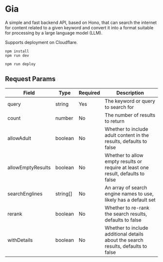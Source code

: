 # Gia

A simple and fast backend API, based on Hono, that can search the internet for content related to a given keyword and convert it into a format suitable for processing by a large language model (LLM).

Supports deployment on Cloudflare.

```shell
npm install
npm run dev
```

```shell
npm run deploy
```

## Request Params

| Field | Type | Required | Description |
|-------|------|----------|-------------|
| query | string | Yes | The keyword or query to search for |
| count | number | No | The number of results to return |
| allowAdult | boolean | No | Whether to include adult content in the results, defaults to false |
| allowEmptyResults | boolean | No | Whether to allow empty results or require at least one result, defaults to false |
| searchEnglines | string[] | No | An array of search engine names to use, likely has a default set |
| rerank | boolean | No | Whether to re-rank the search results, defaults to false |
| withDetails | boolean | No | Whether to include additional details about the search results, defaults to false |

